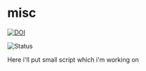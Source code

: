 misc
====

[![DOI](https://zenodo.org/badge/4102/sinfallas/misc.svg)](https://zenodo.org/badge/latestdoi/4102/sinfallas/misc)

![Status](https://api.travis-ci.org/sinfallas/misc.svg) 

Here i'll put small script which i'm working on
